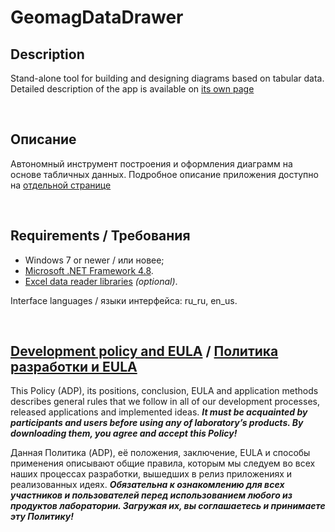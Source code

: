 # GeomagDataDrawer

## Description

Stand-alone tool for building and designing diagrams based on tabular data.
Detailed description of the app is available on [its own page](https://adslbarxatov.github.io/GeomagDataDrawer)

&nbsp;



## Описание

Автономный инструмент построения и оформления диаграмм на основе табличных данных.
Подробное описание приложения доступно на [отдельной странице](https://adslbarxatov.github.io/GeomagDataDrawer/ru)

&nbsp;



## Requirements / Требования

- Windows 7 or newer / или новее;
- [Microsoft .NET Framework 4.8](https://go.microsoft.com/fwlink/?linkid=2088631).
- [Excel data reader libraries](https://github.com/ExcelDataReader/ExcelDataReader) *(optional)*.

Interface languages / языки интерфейса: ru_ru, en_us.

&nbsp;



## [Development policy and EULA](https://adslbarxatov.github.io/ADP) / [Политика разработки и EULA](https://adslbarxatov.github.io/ADP/ru)

This Policy (ADP), its positions, conclusion, EULA and application methods
describes general rules that we follow in all of our development processes, released applications and implemented ideas.
***It must be acquainted by participants and users before using any of laboratory’s products.
By downloading them, you agree and accept this Policy!***

Данная Политика (ADP), её положения, заключение, EULA и способы применения
описывают общие правила, которым мы следуем во всех наших процессах разработки, вышедших в релиз приложениях
и реализованных идеях.
***Обязательна к ознакомлению для всех участников и пользователей перед использованием любого из продуктов лаборатории.
Загружая их, вы соглашаетесь и принимаете эту Политику!***
